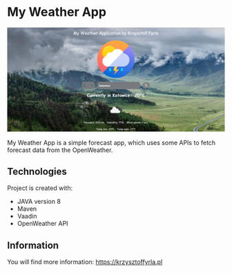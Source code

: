 # My Weather App
![Login panel](./src/main/resources/public/css/MyWeatcherApp.png)

My Weather App is a simple forecast app, which uses some APIs to fetch forecast data from the OpenWeather.

## Technologies
Project is created with:
* JAVA version 8
* Maven
* Vaadin
* OpenWeather API

## Information
You will find more information:
https://krzysztoffyrla.pl
